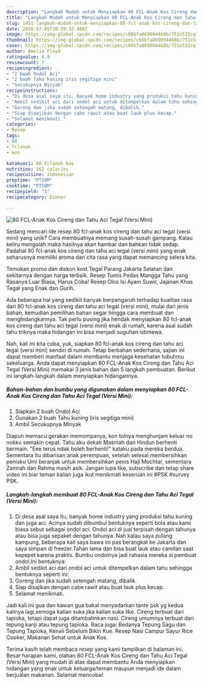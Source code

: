 ```yaml
---
description: "Langkah Mudah untuk Menyiapkan 80 FCL-Anak Kos Cireng dan Tahu Aci Tegal (Versi Mini), Bisa Manjain Lidah"
title: "Langkah Mudah untuk Menyiapkan 80 FCL-Anak Kos Cireng dan Tahu Aci Tegal (Versi Mini), Bisa Manjain Lidah"
slug: 1451-langkah-mudah-untuk-menyiapkan-80-fcl-anak-kos-cireng-dan-tahu-aci-tegal-versi-mini-bisa-manjain-lidah
date: 2020-07-05T20:59:33.468Z
image: https://img-global.cpcdn.com/recipes/c66bfa869094468b/751x532cq70/80-fcl-anak-kos-cireng-dan-tahu-aci-tegal-versi-mini-foto-resep-utama.jpg
thumbnail: https://img-global.cpcdn.com/recipes/c66bfa869094468b/751x532cq70/80-fcl-anak-kos-cireng-dan-tahu-aci-tegal-versi-mini-foto-resep-utama.jpg
cover: https://img-global.cpcdn.com/recipes/c66bfa869094468b/751x532cq70/80-fcl-anak-kos-cireng-dan-tahu-aci-tegal-versi-mini-foto-resep-utama.jpg
author: Amelia Floyd
ratingvalue: 4.9
reviewcount: 7
recipeingredient:
- "2 buah Ondol Aci"
- "2 buah Tahu kuning iris segitiga mini"
- "Secukupnya Minyak"
recipeinstructions:
- "Di desa asal saya itu, banyak home industry yang produksi tahu kuning dan juga aci. Acinya sudah dibumbui bentuknya seperti bola atau kami biasa sebut sebagai ondol aci. Ondol aci di jual terpisah dengan tahunya atau bisa juga sepaket dengan tahunya. Nah kalau saya pulang kampung, beberapa kali saya bawa ini pas berangkat ke Jakarta dan saya simpan di freezer.Tahan lama dan bisa buat lauk atau camilan saat kepepet karena praktis. Bumbu ondolnya jadi rahasia mereka si pembuat ondol.Ini bentuknya:"
- "Ambil sedikit aci dari ondol aci untuk ditempelkan dalam tahu sehingga bentuknya seperti ini:"
- "Goreng dan jika sudah setengah matang, dibalik."
- "Siap disajikan dengan cabe rawit atau buat lauk plus kecap."
- "Selamat menikmati."
categories:
- Resep
tags:
- 80
- fclanak
- kos

katakunci: 80 fclanak kos 
nutrition: 162 calories
recipecuisine: Indonesian
preptime: "PT20M"
cooktime: "PT50M"
recipeyield: "1"
recipecategory: Dinner

---
```



![80 FCL-Anak Kos Cireng dan Tahu Aci Tegal (Versi Mini)](https://img-global.cpcdn.com/recipes/c66bfa869094468b/751x532cq70/80-fcl-anak-kos-cireng-dan-tahu-aci-tegal-versi-mini-foto-resep-utama.jpg)

Sedang mencari ide resep 80 fcl-anak kos cireng dan tahu aci tegal (versi mini) yang unik? Cara membuatnya memang susah-susah gampang. Kalau keliru mengolah maka hasilnya akan hambar dan bahkan tidak sedap. Padahal 80 fcl-anak kos cireng dan tahu aci tegal (versi mini) yang enak seharusnya memiliki aroma dan cita rasa yang dapat memancing selera kita.

Temukan promo dan diskon kost Tegal Parang Jakarta Selatan dan sekitarnya dengan harga terbaik. Resep Tumis Pedas Mangga Tahu yang Rasanya Luar Biasa, Harus Coba! Resep Olos Isi Ayam Suwir, Jajanan Khas Tegal yang Enak dan Gurih.

Ada beberapa hal yang sedikit banyak berpengaruh terhadap kualitas rasa dari 80 fcl-anak kos cireng dan tahu aci tegal (versi mini), mulai dari jenis bahan, kemudian pemilihan bahan segar hingga cara membuat dan menghidangkannya. Tak perlu pusing jika hendak menyiapkan 80 fcl-anak kos cireng dan tahu aci tegal (versi mini) enak di rumah, karena asal sudah tahu triknya maka hidangan ini bisa menjadi suguhan istimewa.


Nah, kali ini kita coba, yuk, siapkan 80 fcl-anak kos cireng dan tahu aci tegal (versi mini) sendiri di rumah. Tetap berbahan sederhana, sajian ini dapat memberi manfaat dalam membantu menjaga kesehatan tubuhmu sekeluarga. Anda dapat menyiapkan 80 FCL-Anak Kos Cireng dan Tahu Aci Tegal (Versi Mini) memakai 3 jenis bahan dan 5 langkah pembuatan. Berikut ini langkah-langkah dalam menyiapkan hidangannya.

<!--inarticleads1-->

##### Bahan-bahan dan bumbu yang digunakan dalam menyiapkan 80 FCL-Anak Kos Cireng dan Tahu Aci Tegal (Versi Mini):

1. Siapkan 2 buah Ondol Aci
1. Gunakan 2 buah Tahu kuning (iris segitiga mini)
1. Ambil Secukupnya Minyak


Diapun memacu gerakan memompanya, kon tolnya menghunjam keluar no nokku semakin cepat. Tahu aku dekati Masmah dan Hindun berhenti bermain. &#34;Eee terus ndak boleh berhenti!&#34; kataku pada mereka berdua. Sementara itu dibarisan anak perempuan, setelah selesai membersihkan penisku Umi beranjak untuk membersihkan penis Haji Mochtar, sementara Zamrah dan Rahma masih asik. Jangan lupa like, subscribe dan tetap share video ini biar teman kalian juga ikut menikmati keseruan ini #PSK #survey PSK. 

<!--inarticleads2-->

##### Langkah-langkah membuat 80 FCL-Anak Kos Cireng dan Tahu Aci Tegal (Versi Mini):

1. Di desa asal saya itu, banyak home industry yang produksi tahu kuning dan juga aci. Acinya sudah dibumbui bentuknya seperti bola atau kami biasa sebut sebagai ondol aci. Ondol aci di jual terpisah dengan tahunya atau bisa juga sepaket dengan tahunya. Nah kalau saya pulang kampung, beberapa kali saya bawa ini pas berangkat ke Jakarta dan saya simpan di freezer.Tahan lama dan bisa buat lauk atau camilan saat kepepet karena praktis. Bumbu ondolnya jadi rahasia mereka si pembuat ondol.Ini bentuknya:
1. Ambil sedikit aci dari ondol aci untuk ditempelkan dalam tahu sehingga bentuknya seperti ini:
1. Goreng dan jika sudah setengah matang, dibalik.
1. Siap disajikan dengan cabe rawit atau buat lauk plus kecap.
1. Selamat menikmati.


Jadi kali ini gua dan kawan gua bakal menyadarkan tante psk yg kedua kalinya lagi,semoga kalian suka jika kalian suka like. Cireng terbuat dari tapioka, tetapi dapat juga ditambahnkan nasi. Cireng umumnya terbuat dari tepung kanji atau tepung tapioka. Baca juga: Bedanya Tepung Sagu dan Tepung Tapioka, Kenali Sebelum Bikin Kue. Resep Nasi Campur Sayur Rice Cooker, Makanan Sehat untuk Anak Kos. 

Terima kasih telah membaca resep yang kami tampilkan di halaman ini. Besar harapan kami, olahan 80 FCL-Anak Kos Cireng dan Tahu Aci Tegal (Versi Mini) yang mudah di atas dapat membantu Anda menyiapkan hidangan yang enak untuk keluarga/teman maupun menjadi ide dalam berjualan makanan. Selamat mencoba!
